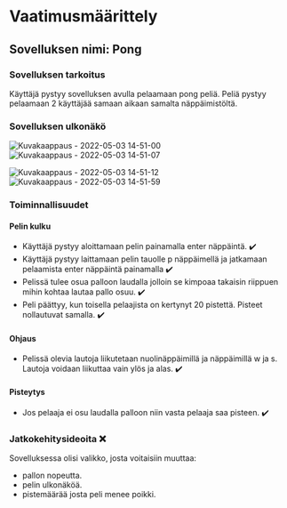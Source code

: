 # Vaatimusmäärittely
## Sovelluksen nimi: Pong
### Sovelluksen tarkoitus
Käyttäjä pystyy sovelluksen avulla pelaamaan pong peliä. Peliä pystyy pelaamaan 2 käyttäjää samaan aikaan samalta näppäimistöltä.

### Sovelluksen ulkonäkö
![Kuvakaappaus - 2022-05-03 14-51-00](https://user-images.githubusercontent.com/56686737/166451437-e458e34f-8279-4961-b6df-da007020fc40.png)
![Kuvakaappaus - 2022-05-03 14-51-07](https://user-images.githubusercontent.com/56686737/166451450-483de9c8-6704-45c9-b283-8b0fe0ef784a.png)

![Kuvakaappaus - 2022-05-03 14-51-12](https://user-images.githubusercontent.com/56686737/166451461-4ce93a56-9fe6-4dc9-960d-111f2f2d9d3e.png)
![Kuvakaappaus - 2022-05-03 14-51-59](https://user-images.githubusercontent.com/56686737/166451470-425ff83c-1477-4001-845f-312e35190653.png)

### Toiminnallisuudet
#### Pelin kulku
* Käyttäjä pystyy aloittamaan pelin painamalla enter näppäintä. :heavy_check_mark:
* Käyttäjä pystyy laittamaan pelin tauolle p näppäimellä ja jatkamaan pelaamista enter näppäintä painamalla :heavy_check_mark:
* Pelissä tulee osua palloon laudalla jolloin se kimpoaa takaisin riippuen mihin kohtaa lautaa pallo osuu. :heavy_check_mark:
* Peli päättyy, kun toisella pelaajista on kertynyt 20 pistettä. Pisteet nollautuvat samalla. :heavy_check_mark:
#### Ohjaus
* Pelissä olevia lautoja liikutetaan nuolinäppäimillä ja näppäimillä w ja s. Lautoja voidaan liikuttaa vain ylös ja alas. :heavy_check_mark:
#### Pisteytys
* Jos pelaaja ei osu laudalla palloon niin vasta pelaaja saa pisteen. :heavy_check_mark:
### Jatkokehitysideoita :x:
Sovelluksessa olisi valikko, josta voitaisiin muuttaa:
* pallon nopeutta. 
* pelin ulkonäköä.
* pistemäärää josta peli menee poikki.
